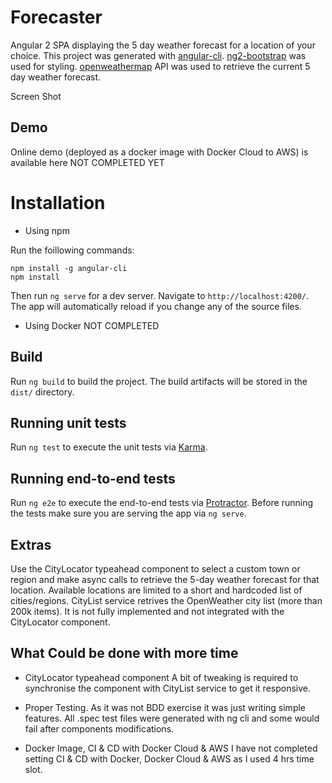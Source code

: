 # Forecaster

Angular 2 SPA displaying the 5 day weather forecast for a location of your choice. 
This project was generated with [angular-cli](https://github.com/angular/angular-cli).
[ng2-bootstrap](http://valor-software.com/ng2-bootstrap) was used for styling.
[openweathermap](http://openweathermap.org/forecast5) API was used to retrieve the current 5 day weather forecast.

Screen Shot 

## Demo

Online demo (deployed as a docker image with Docker Cloud to AWS) is available here NOT COMPLETED YET

# Installation

- Using npm 

Run the foillowing commands:

    npm install -g angular-cli
    npm install

Then run `ng serve` for a dev server. Navigate to `http://localhost:4200/`. The app will automatically reload if you change any of the source files.
    
- Using Docker
  NOT COMPLETED
  
## Build

Run `ng build` to build the project. The build artifacts will be stored in the `dist/` directory.

## Running unit tests

Run `ng test` to execute the unit tests via [Karma](https://karma-runner.github.io).

## Running end-to-end tests

Run `ng e2e` to execute the end-to-end tests via [Protractor](http://www.protractortest.org/).
Before running the tests make sure you are serving the app via `ng serve`.

## Extras
Use the CityLocator typeahead component to select a custom town or region and make async calls to retrieve the 5-day weather forecast for that location.
Available locations are limited  to a short and hardcoded list of cities/regions.
CityList service retrives the OpenWeather city list (more than 200k items). It is not fully implemented and not integrated with the CityLocator component.  

## What Could be done with more time

 - CityLocator typeahead component 
   A bit of tweaking is required to synchronise the component with CityList service to get it responsive. 

 - Proper Testing. 
 As it was not BDD exercise it was just writing simple features. All .spec test files were generated with ng cli and some would fail after components modifications.
 
 - Docker Image, CI & CD with Docker Cloud & AWS
 I have not completed setting CI & CD with Docker, Docker Cloud & AWS as I used 4 hrs time slot.
 
 
